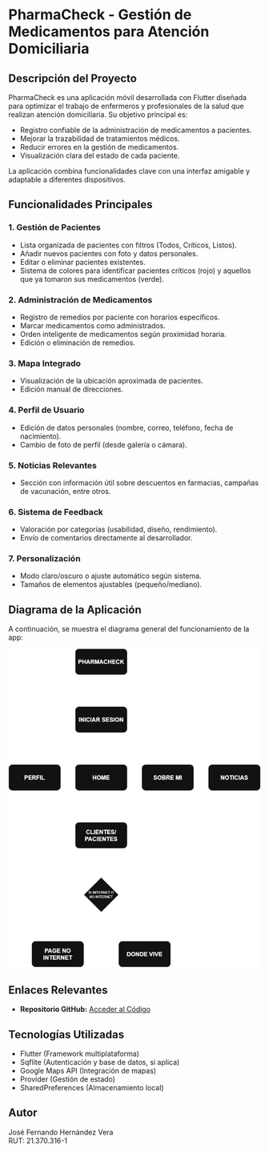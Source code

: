 # PharmaCheck - Gestión de Medicamentos para Atención Domiciliaria

## Descripción del Proyecto

PharmaCheck es una aplicación móvil desarrollada con Flutter diseñada para optimizar el trabajo de enfermeros y profesionales de la salud que realizan atención domiciliaria. Su objetivo principal es:

- Registro confiable de la administración de medicamentos a pacientes.
- Mejorar la trazabilidad de tratamientos médicos.
- Reducir errores en la gestión de medicamentos.
- Visualización clara del estado de cada paciente.

La aplicación combina funcionalidades clave con una interfaz amigable y adaptable a diferentes dispositivos.

## Funcionalidades Principales

### 1. Gestión de Pacientes

- Lista organizada de pacientes con filtros (Todos, Críticos, Listos).
- Añadir nuevos pacientes con foto y datos personales.
- Editar o eliminar pacientes existentes.
- Sistema de colores para identificar pacientes críticos (rojo) y aquellos que ya tomaron sus medicamentos (verde).

### 2. Administración de Medicamentos

- Registro de remedios por paciente con horarios específicos.
- Marcar medicamentos como administrados.
- Orden inteligente de medicamentos según proximidad horaria.
- Edición o eliminación de remedios.

### 3. Mapa Integrado

- Visualización de la ubicación aproximada de pacientes.
- Edición manual de direcciones.

### 4. Perfil de Usuario

- Edición de datos personales (nombre, correo, teléfono, fecha de nacimiento).
- Cambio de foto de perfil (desde galería o cámara).

### 5. Noticias Relevantes

- Sección con información útil sobre descuentos en farmacias, campañas de vacunación, entre otros.

### 6. Sistema de Feedback

- Valoración por categorías (usabilidad, diseño, rendimiento).
- Envío de comentarios directamente al desarrollador.

### 7. Personalización

- Modo claro/oscuro o ajuste automático según sistema.
- Tamaños de elementos ajustables (pequeño/mediano).

## Diagrama de la Aplicación

A continuación, se muestra el diagrama general del funcionamiento de la app:

![Diagrama de la App](diagrama_pharmacheck.png)

## Enlaces Relevantes
- **Repositorio GitHub:** [Acceder al Código](https://github.com/JoseHernandezVera/pharmacheck_app.git)

## Tecnologías Utilizadas

- Flutter (Framework multiplataforma)
- Sqflite (Autenticación y base de datos, si aplica)
- Google Maps API (Integración de mapas)
- Provider (Gestión de estado)
- SharedPreferences (Almacenamiento local)

## Autor

José Fernando Hernández Vera  
RUT: 21.370.316-1  
